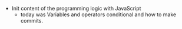 - Init content of the programming logic with JavaScript
  - today was Variables and operators conditional and how to make commits.
 
